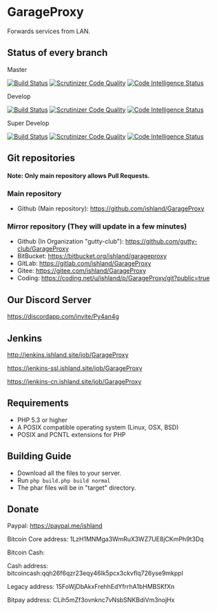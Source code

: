 # GarageProxy
Forwards services from LAN.

## Status of every branch
Master

[![Build Status](https://travis-ci.org/ishland/GarageProxy.svg?branch=master)](https://travis-ci.org/ishland/GarageProxy)
[![Scrutinizer Code Quality](https://scrutinizer-ci.com/g/ishland/GarageProxy/badges/quality-score.png?b=master)](https://scrutinizer-ci.com/g/ishland/GarageProxy/?branch=master)
[![Code Intelligence Status](https://scrutinizer-ci.com/g/ishland/GarageProxy/badges/code-intelligence.svg?b=master)](https://scrutinizer-ci.com/code-intelligence)

Develop

[![Build Status](https://travis-ci.org/ishland/GarageProxy.svg?branch=develop)](https://travis-ci.org/ishland/GarageProxy)
[![Scrutinizer Code Quality](https://scrutinizer-ci.com/g/ishland/GarageProxy/badges/quality-score.png?b=master)](https://scrutinizer-ci.com/g/ishland/GarageProxy/?branch=master)
[![Code Intelligence Status](https://scrutinizer-ci.com/g/ishland/GarageProxy/badges/code-intelligence.svg?b=master)](https://scrutinizer-ci.com/code-intelligence)

Super Develop

[![Build Status](https://travis-ci.org/ishland/GarageProxy.svg?branch=super-develop)](https://travis-ci.org/ishland/GarageProxy)
[![Scrutinizer Code Quality](https://scrutinizer-ci.com/g/ishland/GarageProxy/badges/quality-score.png?b=master)](https://scrutinizer-ci.com/g/ishland/GarageProxy/?branch=master)
[![Code Intelligence Status](https://scrutinizer-ci.com/g/ishland/GarageProxy/badges/code-intelligence.svg?b=master)](https://scrutinizer-ci.com/code-intelligence)

## Git repositories

#### Note: Only main repository allows Pull Requests.

### Main repository
- Github (Main repository): https://github.com/ishland/GarageProxy

### Mirror repository (They will update in a few minutes)
- Github (In Organization "gutty-club"): https://github.com/gutty-club/GarageProxy
- BitBucket: https://bitbucket.org/ishland/garageproxy
- GitLab: https://gitlab.com/ishland/GarageProxy
- Gitee: https://gitee.com/ishland/GarageProxy
- Coding: https://coding.net/u/ishland/p/GarageProxy/git?public=true

## Our Discord Server
https://discordapp.com/invite/Py4an4g

## Jenkins
http://jenkins.ishland.site/job/GarageProxy

https://jenkins-ssl.ishland.site/job/GarageProxy

https://jenkins-cn.ishland.site/job/GarageProxy

## Requirements
- PHP 5.3 or higher
- A POSIX compatible operating system (Linux, OSX, BSD)
- POSIX and PCNTL extensions for PHP

## Building Guide
- Download all the files to your server.
- Run `php build.php build normal`
- The phar files will be in "target" directory.

## Donate
Paypal: https://paypal.me/ishland

Bitcoin Core address: 1LzH1MNMga3WmRuX3WZ7UE8jCKmPh9t3Dq

Bitcoin Cash: 

Cash address: bitcoincash:qqh26f6qzr23eqy46lk5pcx3ckvflq726yse9mkppl

Legacy address: 15FoWjDbAkxFrehhEdYfrrhA1bHMBSKfXn

Bitpay address: CLih5mZf3ovnknc7vNsbSNKBdiVm3nojHx
